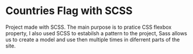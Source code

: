 # Countries Flag with SCSS

Project made with SCSS.
The main purpose is to pratice CSS flexbox property, I also used SCSS to estabilsh a pattern to the project, Sass allows us to create a model and use then multiple times in diferrent parts of the site.